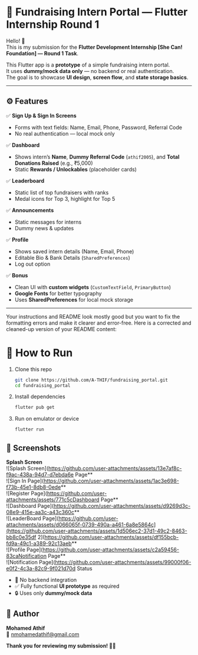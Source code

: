 # 📱 Fundraising Intern Portal — Flutter Internship Round 1

Hello! 👋  
This is my submission for the **Flutter Development Internship [She Can! Foundation] — Round 1 Task**.

This Flutter app is a **prototype** of a simple fundraising intern portal.  
It uses **dummy/mock data only** — no backend or real authentication.  
The goal is to showcase **UI design**, **screen flow**, and **state storage basics**.

---

## ⚙️ **Features**

✅ **Sign Up & Sign In Screens**  
- Forms with text fields: Name, Email, Phone, Password, Referral Code  
- No real authentication — local mock only

✅ **Dashboard**  
- Shows intern’s **Name**, **Dummy Referral Code** (`athif2005`), and **Total Donations Raised** (e.g., ₹5,000)  
- Static **Rewards / Unlockables** (placeholder cards)

✅ **Leaderboard**  
- Static list of top fundraisers with ranks  
- Medal icons for Top 3, highlight for Top 5

✅ **Announcements**  
- Static messages for interns  
- Dummy news & updates

✅ **Profile**  
- Shows saved intern details (Name, Email, Phone)  
- Editable Bio & Bank Details (`SharedPreferences`)  
- Log out option

✅ **Bonus**  
- Clean UI with **custom widgets** (`CustomTextField`, `PrimaryButton`)  
- **Google Fonts** for better typography  
- Uses **SharedPreferences** for local mock storage

---

Your instructions and README look mostly good but you want to fix the formatting errors and make it clearer and error-free. Here is a corrected and cleaned-up version of your README content:

# 🚀 How to Run

1. Clone this repo  
   ```bash
   git clone https://github.com/A-THIF/fundraising_portal.git
   cd fundraising_portal
   ```

2. Install dependencies  
   ```bash
   flutter pub get
   ```

3. Run on emulator or device  
   ```bash
   flutter run
   ```

## 📸 Screenshots

**Splash Screen**  
![Splash Screen](https://github.com/user-attachments/assets/13e7af8c-f9ac-438a-94d7-d7ebda6e Page**  
![Sign In Page](https://github.com/user-attachments/assets/1ac3e698-f73b-45e1-8db8-0ede**  
![Register Page](https://github.com/user-attachments/assets/771c5cDashboard Page**  
![Dashboard Page](https://github.com/user-attachments/assets/d9269d3c-08e9-415e-aa3c-a43c360c**  
![LeaderBoard Page](https://github.com/user-attachments/assets/d066065f-0739-490a-a461-6a8e5864c](https://github.com/user-attachments/assets/1d506ec2-37d1-49c2-8463-bb8c0e35df 2](https://github.com/user-attachments/assets/df155bcb-fd9a-49c1-a389-92c13aeb**  
![Profile Page](https://github.com/user-attachments/assets/c2a59456-83caNotification Page**  
![Notification Page](https://github.com/user-attachments/assets/99000f06-e0f2-4c3a-82c9-9f021d70d Status

* 🚫 No backend integration  
* ✅ Fully functional **UI prototype** as required  
* 🔒 Uses only **dummy/mock data**

## 👤 Author

**Mohamed Athif**  
📧 nmohamedathif@gmail.com  

**Thank you for reviewing my submission! 🚀✨**
